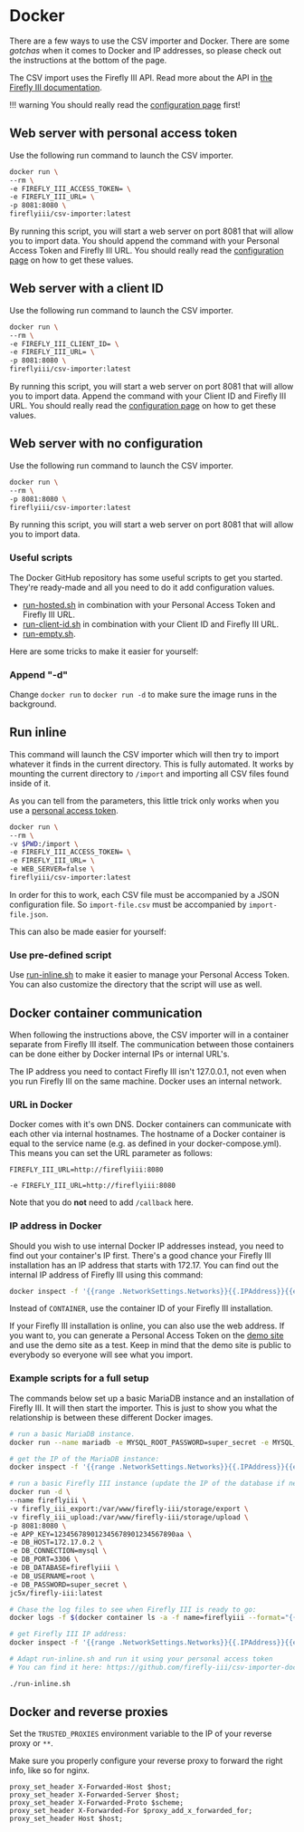# Docker

There are a few ways to use the CSV importer and Docker. There are some *gotchas* when it comes to Docker and IP addresses, so please check out the instructions at the bottom of the page.

The CSV import uses the Firefly III API. Read more about the API in [the Firefly III documentation](../../firefly-iii/api.md).

!!! warning
    You should really read the [configuration page](configure.md) first! 

## Web server with personal access token

Use the following run command to launch the CSV importer.

```bash
docker run \
--rm \
-e FIREFLY_III_ACCESS_TOKEN= \
-e FIREFLY_III_URL= \
-p 8081:8080 \
fireflyiii/csv-importer:latest

```

By running this script, you will start a web server on port 8081 that will allow you to import data. You should append the command with your Personal Access Token and Firefly III URL. You should really read the [configuration page](configure.md) on how to get these values.

## Web server with a client ID

Use the following run command to launch the CSV importer.

```bash
docker run \
--rm \
-e FIREFLY_III_CLIENT_ID= \
-e FIREFLY_III_URL= \
-p 8081:8080 \
fireflyiii/csv-importer:latest

```

By running this script, you will start a web server on port 8081 that will allow you to import data. Append the command with your Client ID and Firefly III URL. You should really read the [configuration page](configure.md) on how to get these values.

## Web server with no configuration

Use the following run command to launch the CSV importer.

```bash
docker run \
--rm \
-p 8081:8080 \
fireflyiii/csv-importer:latest

```

By running this script, you will start a web server on port 8081 that will allow you to import data.

### Useful scripts

The Docker GitHub repository has some useful scripts to get you started. They're ready-made and all you need to do it add configuration values.

- [run-hosted.sh](https://raw.githubusercontent.com/firefly-iii/csv-importer-docker/main/run-hosted.sh) in combination with your Personal Access Token and Firefly III URL.
- [run-client-id.sh](https://raw.githubusercontent.com/firefly-iii/csv-importer-docker/main/run-client-id.sh) in combination with your Client ID and Firefly III URL.
- [run-empty.sh](https://raw.githubusercontent.com/firefly-iii/csv-importer-docker/main/run-empty.sh).

Here are some tricks to make it easier for yourself:

### Append "-d"

Change `docker run` to `docker run -d` to make sure the image runs in the background.

## Run inline

This command will launch the CSV importer which will then try to import whatever it finds in the current directory. This is fully automated. It works by mounting the current directory to `/import` and importing all CSV files found inside of it.

As you can tell from the parameters, this little trick only works when you use a [personal access token](configure.md).

```bash
docker run \
--rm \
-v $PWD:/import \
-e FIREFLY_III_ACCESS_TOKEN= \
-e FIREFLY_III_URL= \
-e WEB_SERVER=false \
fireflyiii/csv-importer:latest
```

In order for this to work, each CSV file must be accompanied by a JSON configuration file. So `import-file.csv` must be accompanied by `import-file.json`.

This can also be made easier for yourself:

### Use pre-defined script

Use [run-inline.sh](https://github.com/firefly-iii/csv-importer-docker/blob/main/run-inline.sh) to make it easier to manage your Personal Access Token. You can also customize the directory that the script will use as well.

## Docker container communication

When following the instructions above, the CSV importer will in a container separate from Firefly III itself. The communication between those containers can be done either by Docker internal IPs or internal URL's.

The IP address you need to contact Firefly III isn't 127.0.0.1, not even when you run Firefly III on the same machine. Docker uses an internal network.

### URL in Docker

Docker comes with it's own DNS. Docker containers can communicate with each other via internal hostnames. The hostname of a Docker container is equal to the  service name (e.g. as defined in your docker-compose.yml). This means you can set the URL parameter as follows:
```
FIREFLY_III_URL=http://fireflyiii:8080

-e FIREFLY_III_URL=http://fireflyiii:8080
```

Note that you do **not** need to add `/callback` here.

### IP address in Docker

Should you wish to use internal Docker IP addresses instead, you need to find out your container's IP first. There's a good chance your Firefly III installation has an IP address that starts with 172.17. You can find out the internal IP address of Firefly III using this command:

```bash
docker inspect -f '{{range .NetworkSettings.Networks}}{{.IPAddress}}{{end}}' CONTAINER
```

Instead of `CONTAINER`, use the container ID of your Firefly III installation.

If your Firefly III installation is online, you can also use the web address. If you want to, you can generate a Personal Access Token on the [demo site](https://demo.firefly-iii.org/) and use the demo site as a test. Keep in mind that the demo site is public to everybody so everyone will see what you import.

### Example scripts for a full setup

The commands below set up a basic MariaDB instance and an installation of Firefly III. It will then start the importer. This is just to show you what the relationship is between these different Docker images.

```bash
# run a basic MariaDB instance.
docker run --name mariadb -e MYSQL_ROOT_PASSWORD=super_secret -e MYSQL_DATABASE=fireflyiii -d mariadb:latest

# get the IP of the MariaDB instance:
docker inspect -f '{{range .NetworkSettings.Networks}}{{.IPAddress}}{{end}}' mariadb

# run a basic Firefly III instance (update the IP of the database if necessary)
docker run -d \
--name fireflyiii \
-v firefly_iii_export:/var/www/firefly-iii/storage/export \
-v firefly_iii_upload:/var/www/firefly-iii/storage/upload \
-p 8081:8080 \
-e APP_KEY=123456789012345678901234567890aa \
-e DB_HOST=172.17.0.2 \
-e DB_CONNECTION=mysql \
-e DB_PORT=3306 \
-e DB_DATABASE=fireflyiii \
-e DB_USERNAME=root \
-e DB_PASSWORD=super_secret \
jc5x/firefly-iii:latest

# Chase the log files to see when Firefly III is ready to go:
docker logs -f $(docker container ls -a -f name=fireflyiii --format="{{.ID}}")

# get Firefly III IP address:
docker inspect -f '{{range .NetworkSettings.Networks}}{{.IPAddress}}{{end}}' $(docker container ls -a -f name=fireflyiii --format="{{.ID}}")

# Adapt run-inline.sh and run it using your personal access token
# You can find it here: https://github.com/firefly-iii/csv-importer-docker/blob/master/run-inline.sh

./run-inline.sh

```

## Docker and reverse proxies

Set the `TRUSTED_PROXIES` environment variable to the IP of your reverse proxy or `**`.

Make sure you properly configure your reverse proxy to forward the right info, like so for nginx.


```
proxy_set_header X-Forwarded-Host $host;
proxy_set_header X-Forwarded-Server $host;
proxy_set_header X-Forwarded-Proto $scheme;
proxy_set_header X-Forwarded-For $proxy_add_x_forwarded_for;
proxy_set_header Host $host;
```
